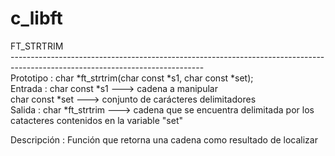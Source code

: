 # c_libft

FT_STRTRIM<br>
------------------------------------------------------------------------------------------------------------------------------<br>
Prototipo   : char *ft_strtrim(char const *s1, char const *set);<br>
Entrada     : char const *s1    --->   cadena a manipular<br>
              char const *set   --->   conjunto de carácteres delimitadores<br>
Salida      : char *ft_strtrim  --->   cadena que se encuentra delimitada por los catacteres contenidos en la variable "set"<br>

Descripción : Función que retorna una cadena como resultado de localizar 



